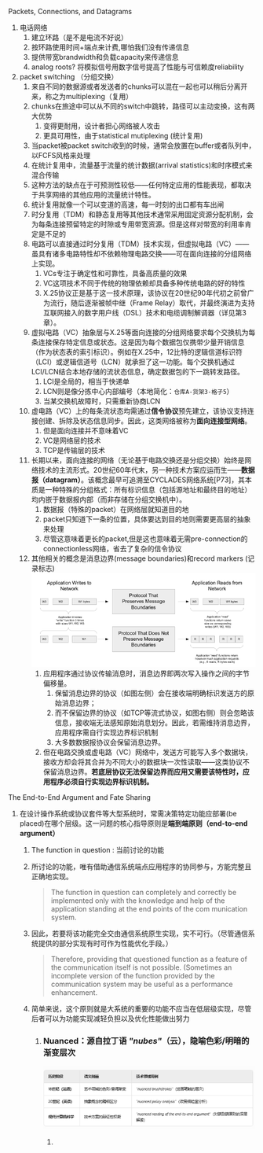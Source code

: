 Packets, Connections, and Datagrams

1. 电话网络
   1. 建立环路（是不是电流不好说）
   2. 按环路使用时间+端点来计费,哪怕我们没有传递信息
   3. 提供带宽brandwidth和负载capacity来传递信息
   4. analog roots? 将模拟信号用数字信号提高了性能与可信赖度reliability
2. packet switching （分组交换）
   1. 来自不同的数据源或者发送者的chunks可以混在一起也可以稍后分离开来，称之为multiplexing（复用）
   2. chunks在旅途中可以从不同的switch中跳转，路径可以主动变换，这有两大优势
      1. 变得更耐用，设计者担心网络被人攻击
      2. 更具可用性，由于statistical mutiplexing (统计复用)
   3. 当packet被packet switch收到的时候，通常会放置在buffer或者队列中，以FCFS风格来处理
   4. 在统计复用中，流量基于流量的统计数据(arrival statistics)和时序模式来混合传输
   5. 这种方法的缺点在于可预测性较低——任何特定应用的性能表现，都取决于共享网络的其他应用的流量统计特性。
   6. 统计复用就像一个可以变道的高速，每一时刻的出口都有车出闸
   7. 时分复用（TDM）和静态复用等其他技术通常采用固定资源分配机制，会为每条连接预留特定的时隙或专用带宽资源。但是这样对带宽的利用率肯定是不足的
   8. 电路可以直接通过时分复用（TDM）技术实现，但虚拟电路（VC）——虽具有诸多电路特性却不依赖物理电路交换——可在面向连接的分组网络上实现。
      1. VCs专注于确定性和可靠性，具备高质量的效果
      2. VC这项技术不同于传统的物理依赖却具备多种传统电路的好的特性
      3. X.25协议正是基于这一技术原理，该协议在20世纪90年代初之前曾广为流行，随后逐渐被帧中继（Frame Relay）取代，并最终演进为支持互联网接入的数字用户线（DSL）技术和电缆调制解调器（详见第3章）。
   9. 虚拟电路（VC）抽象层与X.25等面向连接的分组网络要求每个交换机为每条连接保存特定信息或状态。这是因为每个数据包仅携带少量开销信息（作为状态表的索引标识）。例如在X.25中，12比特的逻辑信道标识符（LCI）或逻辑信道号（LCN）就承担了这一功能。每个交换机通过LCI/LCN结合本地存储的流状态信息，确定数据包的下一跳转发路径。
      1. LCI是全局的，相当于快递单
      2. LCN则是像分拣中心内部编号（本地简化：`仓库A-货架3-格子5`）
      3. 当某交换机故障时，只需重新协商LCN
   10. 虚电路（VC）上的每条流状态均需通过**信令协议**预先建立，该协议支持连接创建、拆除及状态信息同步。因此，这类网络被称为**面向连接型网络**。
       1. 但是面向连接并不意味着VC
       2. VC是网络层的技术
       3. TCP是传输层的技术
   11. 长期以来，面向连接的网络（无论基于电路交换还是分组交换）始终是网络技术的主流形式。20世纪60年代末，另一种技术方案应运而生——**数据报（datagram）**。该概念最早可追溯至CYCLADES网络系统[P73]，其本质是一种特殊的分组格式：所有标识信息（包括源地址和最终目的地址）均内嵌于数据报内部（而非存储在分组交换机中）。
       1. 数据报（特殊的packet）在网络层就知道目的地
       2. packet只知道下一条的位置，具体要达到目的地则需要更高层的抽象来处理
       3. 尽管这意味着更长的packet,但是这也意味着无需pre-connection的connectionless网络，省去了复杂的信令协议
   12. 其他相关的概念是消息边界(message boundaries)和record markers (记录标志) ![image-20250507182507617](./assets/image-20250507182507617.png)
       1. 应用程序通过协议传输消息时，消息边界即两次写入操作之间的字节偏移量。
          1. 保留消息边界的协议（如图左侧）会在接收端明确标识发送方的原始消息边界；
          2. 而不保留边界的协议（如TCP等流式协议，如图右侧）则会忽略该信息，接收端无法感知原始消息划分。因此，若需维持消息边界，应用程序需自行实现边界标识机制
          3. 大多数数据报协议会保留消息边界。
       2. 但在电路交换或虚电路（VC）网络中，发送方可能写入多个数据块，接收方却会将其合并为不同大小的数据块一次性读取——这类协议不保留消息边界。**若底层协议无法保留边界而应用又需要该特性时，应用程序必须自行实现边界标识机制。**

The End-to-End Argument and Fate Sharing 

1. 在设计操作系统或协议套件等大型系统时，常需决策特定功能应部署(be placed)在哪个层级。这一问题的核心指导原则是**端到端原则（end-to-end argument）**

   1. The function in question : 当前讨论的功能

   2. 所讨论的功能，唯有借助通信系统端点应用程序的协同参与，方能完整且正确地实现。

      > The function in question can completely and correctly be implemented only with  the knowledge and help of the application standing at the end points of the com munication system. 

   3. 因此，若要将该功能完全交由通信系统原生实现，实不可行。（尽管通信系统提供的部分实现有时可作为性能优化手段。）

      > Therefore, providing that questioned function as a feature of  the communication itself is not possible. (Sometimes an incomplete version of the  function provided by the communication system may be useful as a performance  enhancement.

   4. 简单来说，这个原则就是大系统的重要的功能不应当在低层级实现，尽管后者可以为功能实现减轻负担以及优化性能做出努力

      1. ### Nuanced：源自拉丁语 *"nubes"*（云），隐喻色彩/明暗的渐变层次

         ![image-20250507190049325](./assets/image-20250507190049325.png)

         1. 